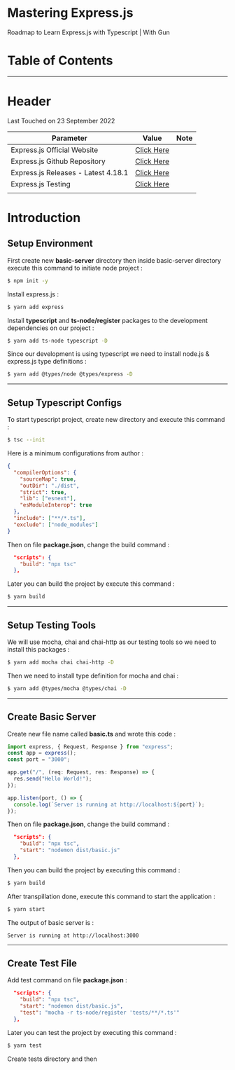 # Mastering Express.js
Roadmap to Learn Express.js with Typescript | With Gun



# Table of Contents



---



# Header

Last Touched on 23 September 2022

| Parameter                           | Value                                                        | Note |
| ----------------------------------- | ------------------------------------------------------------ | ---- |
| Express.js Official Website         | [Click Here](https://expressjs.com/)                         |      |
| Express.js Github Repository        | [Click Here](https://github.com/expressjs/express)           |      |
| Express.js Releases - Latest 4.18.1 | [Click Here](https://github.com/expressjs/express/releases)  |      |
| Express.js Testing                  | [Click Here](https://github.com/expressjs/express/tree/master/test) |      |
|                                     |                                                              |      |



# Introduction



## Setup Environment

First create new **basic-server** directory then inside basic-server directory execute this command to initiate node project : 

```bash
$ npm init -y
```

Install express.js :

```bash
$ yarn add express
```

Install **typescript** and **ts-node/register** packages to the development dependencies on our project :

```bash
$ yarn add ts-node typescript -D
```

Since our development is using typescript we need to install node.js & express.js type definitions :

```bash
$ yarn add @types/node @types/express -D
```



---



## Setup Typescript Configs

To start typescript project, create new directory and execute this command :

```bash
$ tsc --init
```

Here is a minimum configurations from author :

```json
{
  "compilerOptions": {
    "sourceMap": true,
    "outDir": "./dist",
    "strict": true,
    "lib": ["esnext"],
    "esModuleInterop": true
  },
  "include": ["**/*.ts"],
  "exclude": ["node_modules"]
}
```

Then on file **package.json**, change the build command :

```json
  "scripts": {
    "build": "npx tsc"
  },
```

Later you can build the project by execute this command :

```bash
$ yarn build
```



---



## Setup Testing Tools

We will use mocha, chai and chai-http as our testing tools so we need to install this packages :

```bash
$ yarn add mocha chai chai-http -D
```

Then we need to install type definition for mocha and chai :

```bash
$ yarn add @types/mocha @types/chai -D
```





---



## Create Basic Server

Create new file name called **basic.ts** and wrote this code :

```typescript
import express, { Request, Response } from "express";
const app = express();
const port = "3000";

app.get("/", (req: Request, res: Response) => {
  res.send("Hello World!");
});

app.listen(port, () => {
  console.log(`Server is running at http://localhost:${port}`);
});
```

Then on file **package.json**, change the build command :

```json
  "scripts": {
    "build": "npx tsc",
    "start": "nodemon dist/basic.js"
  },
```

Then you can build the project by executing this command :

```bash
$ yarn build
```

After transpillation done, execute this command to start the application :

```bash
$ yarn start
```

The output of basic server is :

```
Server is running at http://localhost:3000
```



---



## Create Test File

Add test command on file **package.json** :

```json
  "scripts": {
    "build": "npx tsc",
    "start": "nodemon dist/basic.js",
    "test": "mocha -r ts-node/register 'tests/**/*.ts'"
  },
```

Later you can test the project by executing this command :

```bash
$ yarn test
```

Create tests directory and then
